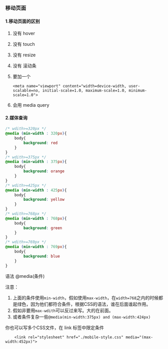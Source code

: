 ### 移动页面

#### 1.移动页面的区别

1. 没有 hover

2. 没有 touch

3. 没有 resize

4. 没有 滚动条

5. 要加一个

   `<meta name="viewport" content="width=device-width, user-scalable=no, initial-scale=1.0, maximum-scale=1.0, minimum-scale=1.0">`

6. 会用  media query

#### 2.媒体查询

```css
/* wdith>=320px */
@media (min-width : 320px){
    body{
        background: red
    }
}
/* wdith>=375px */
@media (min-width : 375px){
    body{
        background: orange
    }
}
/* wdith>=425px */
@media (min-width : 425px){
    body{
        background: yellow
    }
}
/* wdith>=768px */
@media (min-width : 768px){
    body{
        background: green
    }
}
/* wdith>=769px */
@media (min-width : 769px){
    body{
        background: blue
    }
}
```

语法 @media(条件)

注意：

1. 上面的条件使用`min-width`，假如使用`max-width`，在`width=768`之内的时候都是绿色，因为他们都符合条件，根据CSS的语法，谁在后面谁起作用。
2. 假如非要用`max-wdith`可以反过来写。大的在前面。
3. 或者条件复杂一些`@media(min-width:375px) and (max-width:424px)`

你也可以写多个CSS文件，在 link 标签中限定条件

`    <link rel="stylesheet" href="./mobile-style.css" media="(max-width:452px)">`

